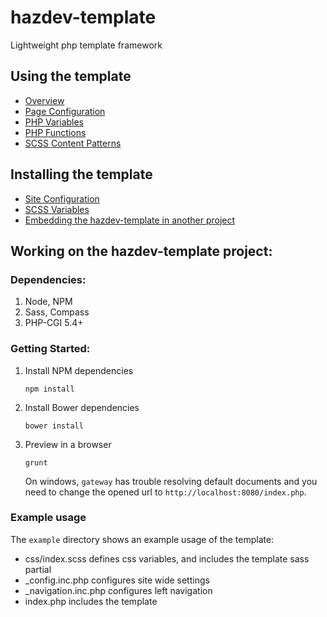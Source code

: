 hazdev-template
===============

Lightweight php template framework


## Using the template

- [Overview](docs/overview.md)
- [Page Configuration](docs/pageConfiguration.md)
- [PHP Variables](docs/phpVariables.md)
- [PHP Functions](docs/phpFunctions.md)
- [SCSS Content Patterns](docs/scssPatterns.md)


## Installing the template

- [Site Configuration](docs/siteConfiguration.md)
- [SCSS Variables](docs/scssVariables.md)
- [Embedding the hazdev-template in another project](docs/embedding.md)


## Working on the hazdev-template project:

### Dependencies:

1. Node, NPM
2. Sass, Compass
3. PHP-CGI 5.4+

### Getting Started:

1. Install NPM dependencies

    `npm install`

2. Install Bower dependencies

    `bower install`

3. Preview in a browser

    `grunt`

    On windows, `gateway` has trouble resolving default documents and you need to change the opened url to `http://localhost:8080/index.php`.

### Example usage

The `example` directory shows an example usage of the template:

* css/index.scss defines css variables, and includes the template sass partial
* _config.inc.php configures site wide settings
* _navigation.inc.php configures left navigation
* index.php includes the template

